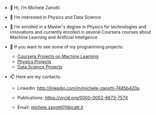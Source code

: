 - 👋 Hi, I’m Michele Zanotti 
- 👀 I’m interested in Physics and Data Science
- 🌱 I’m enrolled in a Master's degree in Physics for technologies and innovations and currently enrolled in several Coursera courses about Machine Learning and Artificial Inteligence 
- 💼 If you want to see some of my programming projects:

    - [Coursera Projects on Machine Learning](https://github.com/zano97/Michele-Zanotti/tree/main/Coursera)
    - [Physics Projects](https://github.com/zano97/Michele-Zanotti/tree/main/Physics%20Projects)
    - [Data Science Projects](https://github.com/zano97/Projects/tree/main/Data%20Science)
- 📫 Here are my contacts:

    - LinkedIn: http://linkedin.com/in/michele-zanotti-7485b420a
    
    - Publications: https://orcid.org/0000-0002-6673-757X

    - Email: michele.zanotti01@icatt.it
